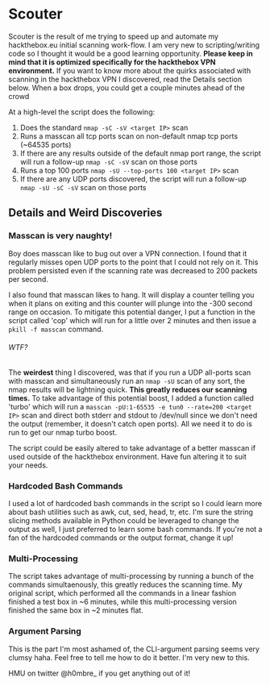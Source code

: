 # Scouter

Scouter is the result of me trying to speed up and automate my hackthebox.eu initial scanning work-flow. I am very new to scripting/writing code so I thought it would be a good learning opportunity. **Please keep in mind that it is optimized specifically for the hackthebox VPN environment.** If you want to know more about the quirks associated with scanning in the hackthebox VPN I discovered, read the Details section below. When a box drops, you could get a couple minutes ahead of the crowd

At a high-level the script does the following:
1. Does the standard `nmap -sC -sV <target IP>` scan
2. Runs a masscan all tcp ports scan on non-default nmap tcp ports (~64535 ports)
3. If there are any results outside of the default nmap port range, the script will run a follow-up `nmap -sC -sV` scan on those ports
4. Runs a top 100 ports `nmap -sU --top-ports 100 <target IP>` scan
5. If there are any UDP ports discovered, the script will run a follow-up `nmap -sU -sC -sV` scan on those ports


## Details and Weird Discoveries

### Masscan is very naughty! 
Boy does masscan like to bug out over a VPN connection. I found that it regularly misses open UDP ports to the point that I could not rely on it. This problem persisted even if the scanning rate was decreased to 200 packets per second. 

I also found that masscan likes to hang. It will display a counter telling you when it plans on exiting and this counter will plunge into the -300 second range on occasion. To mitigate this potential danger, I put a function in the script called 'cop' which will run for a little over 2 minutes and then issue a `pkill -f masscan` command.

###### WTF?
The **weirdest** thing I discovered, was that if you run a UDP all-ports scan with masscan and simultaneously run an `nmap -sU` scan of any sort, the nmap results will be lightning quick. **This greatly reduces our scanning times.** To take advantage of this potential boost, I added a function called 'turbo' which will run a `masscan -pU:1-65535 -e tun0 --rate=200 <target IP>` scan and direct both stderr and stdout to /dev/null since we don't need the output (remember, it doesn't catch open ports). All we need it to do is run to get our nmap turbo boost.

The script could be easily altered to take advantage of a better masscan if used outside of the hackthebox environment. Have fun altering it to suit your needs.

### Hardcoded Bash Commands
I used a lot of hardcoded bash commands in the script so I could learn more about bash utilities such as awk, cut, sed, head, tr, etc. I'm sure the string slicing methods available in Python could be leveraged to change the output as well, I just preferred to learn some bash commands. If you're not a fan of the hardcoded commands or the output format, change it up!

### Multi-Processing
The script takes advantage of multi-processing by running a bunch of the commands simultaenously, this greatly reduces the scanning time. My original script, which performed all the commands in a linear fashion finished a test box in ~6 minutes, while this multi-processing version finished the same box in ~2 minutes flat. 

### Argument Parsing
This is the part I'm most ashamed of, the CLI-argument parsing seems very clumsy haha. Feel free to tell me how to do it better. I'm very new to this. 

HMU on twitter @h0mbre_ if you get anything out of it! 




